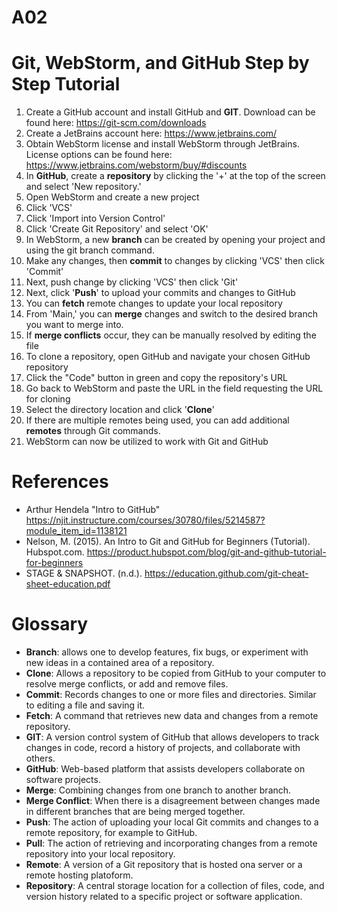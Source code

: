 # A02
# Git, WebStorm, and GitHub Step by Step Tutorial

1. Create a GitHub account and install GitHub and **GIT**. Download can be found here: https://git-scm.com/downloads
2. Create a JetBrains account here: https://www.jetbrains.com/
3. Obtain WebStorm license and install WebStorm through JetBrains. License options can be found here: https://www.jetbrains.com/webstorm/buy/#discounts
1. In **GitHub**, create a **repository** by clicking the '+' at the top of the screen and select 'New repository.'
2. Open WebStorm and create a new project
6. Click 'VCS'
7. Click 'Import into Version Control'
8. Click 'Create Git Repository' and select 'OK'
9. In WebStorm, a new **branch** can be created by opening your project and using the git branch command.
10. Make any changes, then **commit** to changes by clicking 'VCS' then click 'Commit'
11. Next, push change by clicking 'VCS' then click 'Git'
12. Next, click '**Push**' to upload your commits and changes to GitHub
13. You can **fetch** remote changes to update your local repository
14. From 'Main,' you can **merge** changes and switch to the desired branch you want to merge into.
15. If **merge conflicts** occur, they can be manually resolved by editing the file
16. To clone a repository, open GitHub and navigate your chosen GitHub repository
17. Click the "Code" button in green and copy the repository's URL
18. Go back to WebStorm and paste the URL in the field requesting the URL for cloning
19. Select the directory location and click '**Clone**'
20. If there are multiple remotes being used, you can add additional **remotes** through Git commands.
21. WebStorm can now be utilized to work with Git and GitHub

# References
- Arthur Hendela "Intro to GitHub" https://njit.instructure.com/courses/30780/files/5214587?module_item_id=1138121
- Nelson, M. (2015). An Intro to Git and GitHub for Beginners (Tutorial). Hubspot.com. https://product.hubspot.com/blog/git-and-github-tutorial-for-beginners
- STAGE & SNAPSHOT. (n.d.). https://education.github.com/git-cheat-sheet-education.pdf

# Glossary

- **Branch**: allows one to develop features, fix bugs, or experiment with new ideas in a contained area of a repository.
- **Clone**: Allows a repository to be copied from GitHub to your computer to resolve merge conflicts, or add and remove files.
- **Commit**: Records changes to one or more files and directories. Similar to editing a file and saving it.
- **Fetch**: A command that retrieves new data and changes from a remote repository.
- **GIT**: A version control system of GitHub that allows developers to track changes in code, record a history of projects, and collaborate with others.
- **GitHub**: Web-based platform that assists developers collaborate on software projects.
- **Merge**: Combining changes from one branch to another branch.
- **Merge Conflict**: When there is a disagreement between changes made in different branches that are being merged together.
- **Push**: The action of uploading your local Git commits and changes to a remote repository, for example to GitHub.
- **Pull**: The action of retrieving and incorporating changes from a remote repository into your local repository.
- **Remote**: A version of a Git repository that is hosted ona server or a remote hosting platoform.
- **Repository**: A central storage location for a collection of files, code, and version history related to a specific project or software application. 
